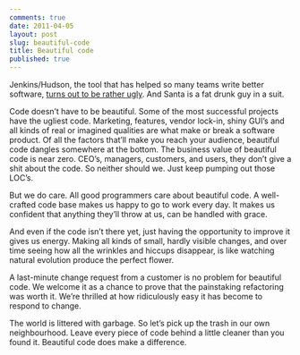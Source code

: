 ```yaml
---
comments: true
date: 2011-04-05
layout: post
slug: beautiful-code
title: Beautiful code
published: true
---
```


Jenkins/Hudson, the tool that has helped so many teams write better software, [turns out to be rather ugly](http://gojko.net/2011/04/05/how-is-it-even-possible-code-to-be-this-bad/). And Santa is a fat drunk guy in a suit.

Code doesn’t have to be beautiful. Some of the most successful projects have the ugliest code. Marketing, features, vendor lock-in, shiny GUI’s and all kinds of real or imagined qualities are what make or break a software product. Of all the factors that’ll make you reach your audience, beautiful code dangles somewhere at the bottom. The business value of beautiful code is near zero. CEO’s, managers, customers, and users, they don’t give a shit about the code. So neither should we. Just keep pumping out those LOC’s.

But we do care. All good programmers care about beautiful code. A well-crafted code base makes us happy to go to work every day. It makes us confident that anything they’ll throw at us, can be handled with grace.

And even if the code isn’t there yet, just having the opportunity to improve it gives us energy. Making all kinds of small, hardly visible changes, and over time seeing how all the wrinkles and hiccups disappear, is like watching natural evolution produce the perfect flower.

A last-minute change request from a customer is no problem for beautiful code. We welcome it as a chance to prove that the painstaking refactoring was worth it. We’re thrilled at how ridiculously easy it has become to respond to change.

The world is littered with garbage. So let’s pick up the trash in our own neighbourhood. Leave every piece of code behind a little cleaner than you found it. Beautiful code does make a difference.

